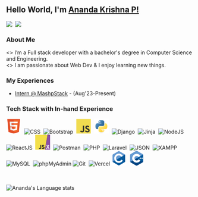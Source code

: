 ## Hello World, I'm [Ananda Krishna P!](https://www.linkedin.com/in/ananda-krishna-p/) 



<a href="https://www.linkedin.com/in/ananda-krishna-p/">
  <img align="left" width="24px" src="https://cdn.simpleicons.org/linkedin"  />
</a>
<!-- <a href="https://twitter.com/isupersky">
  <img align="left" width="26px" src="https://cdn.simpleicons.org/twitter" />
</a> -->
<a href="mailto:panandakrishna@gmail.com">
  <img align="left" width="26px" src="https://cdn.simpleicons.org/gmail" />
</a>
<!-- <a href="https://www.youtube.com/channel/UCiiOUy5NitscX1Ao8on70Rw">
  <img align="left" width="26px" src="https://cdn.simpleicons.org/youtube" />
</a> -->
<!-- <a href="https://isupersky.medium.com/">
  <img align="left" width="26px" src="https://cdn.simpleicons.org/medium/777777" />
</a> -->

<br />

### About Me 
<> I’m a Full stack developer with a bachelor's degree in Computer Science and Engineering. </br>
<> I am passionate about Web Dev & I enjoy learning new things. </br>

### My Experiences 
- [Intern @ MashpStack](https://www.mashupstack.com/) - (Aug'23-Present)

### Tech Stack with In-hand Experience
<div>
  <img src="https://github.com/devicons/devicon/blob/master/icons/html5/html5-original.svg" title="HTML5" alt="HTML" width="40" height="40"/>&nbsp;
  <img src="https://www.vectorlogo.zone/logos/w3_css/w3_css-icon.svg" title="CSS3" alt="CSS" width="40" height="40"/>&nbsp;
  <img src="https://www.vectorlogo.zone/logos/getbootstrap/getbootstrap-icon.svg" title="Bootstrap" alt="Bootstrap" width="40" height="40"/>&nbsp;
  <img src="https://github.com/devicons/devicon/blob/master/icons/javascript/javascript-original.svg" title="JavaScript" alt="JavaScript" width="40" height="40"/>&nbsp;
  <img src="https://github.com/devicons/devicon/blob/master/icons/python/python-original.svg" title="Python" alt="Python" width="40" height="40"/>&nbsp;
  <img src="https://www.vectorlogo.zone/logos/djangoproject/djangoproject-icon.svg" title="Django" alt="Django" width="40" height="40"/>&nbsp;
  <img src="https://www.vectorlogo.zone/logos/pocoo_jinja/pocoo_jinja-icon.svg" title="Jinja" alt="Jinja" width="40" height="40"/>&nbsp;
  <img src="https://www.vectorlogo.zone/logos/nodejs/nodejs-icon.svg" title="NodeJS" alt="NodeJS" width="40" height="40"/>&nbsp;
  <img src="https://www.vectorlogo.zone/logos/reactjs/reactjs-icon.svg" title="ReactJS" alt="ReactJS" width="40" height="40"/>&nbsp;
  <img src="https://github.com/OpenJSX/logo/blob/master/jsx.png" title="JSX" alt="JSX" width="40" height="40"/>&nbsp;
  <img src="https://www.vectorlogo.zone/logos/getpostman/getpostman-icon.svg" title="Postman" alt="Postman" width="40" height="40"/>&nbsp;
  <img src="https://www.vectorlogo.zone/logos/php/php-icon.svg" title="PHP" alt="PHP" width="40" height="40"/>&nbsp;
  <img src="https://cdn.worldvectorlogo.com/logos/laravel-3.svg" title="Laravel" alt="Laravel" width="40" height="40"/>&nbsp;
  <img src="https://www.vectorlogo.zone/logos/json/json-icon.svg" title="Json" alt="JSON" width="40" height="40"/>&nbsp;
  <img src="https://cdn.worldvectorlogo.com/logos/xampp.svg" title="XAMPP" alt="XAMPP" width="40" height="40"/>&nbsp;
  <img src="https://www.vectorlogo.zone/logos/mysql/mysql-icon.svg" title="MySQL" alt="MySQL" width="40" height="40"/>&nbsp;
  <img src="https://www.vectorlogo.zone/logos/phpmyadmin/phpmyadmin-icon.svg" title="phpMyAdmin" alt="phpMyAdmin" width="40" height="40"/>
  <img src="https://www.vectorlogo.zone/logos/git-scm/git-scm-icon.svg" title="Git" alt="Git" width="40" height="40"/>&nbsp;
  <img src="https://www.vectorlogo.zone/logos/vercel/vercel-icon.svg" title="Vercel" alt="Vercel" width="40" height="40"/>
  <img src="https://github.com/devicons/devicon/blob/master/icons/c/c-original.svg" title="C" alt="C" width="40" height="40"/>&nbsp;
  <img src="https://github.com/devicons/devicon/blob/master/icons/cplusplus/cplusplus-original.svg" title="C++" alt="C++" width="40" height="40"/>&nbsp;
</div><br><br>

![Ananda's Language stats](https://github-readme-stats-eight-theta.vercel.app/api/top-langs/?username=krizz34&layout=compact&langs_count=8&hide_border=true)
<br />
